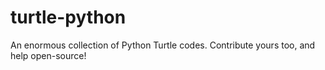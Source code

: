 # turtle-python
An enormous collection of Python Turtle codes. Contribute yours too, and help open-source!
